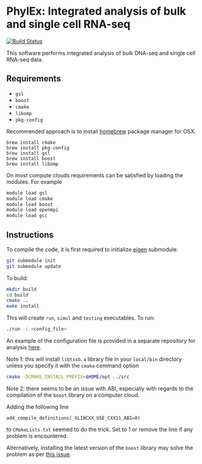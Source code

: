 # PhylEx: Integrated analysis of bulk and single cell RNA-seq

[![Build Status](https://travis-ci.com/junseonghwan/PhylEx.svg?token=wxZvzvzdwz1aU7zpr7vw&branch=master)](https://travis-ci.com/junseonghwan/PhylEx)

This software performs integrated analysis of bulk DNA-seq and single cell RNA-seq data. 

## Requirements

+ `gsl`
+ `boost`
+ `cmake`
+ `libomp`
+ `pkg-config`

Recommended approach is to install [homebrew](https://brew.sh/) package manager for OSX.

```
brew install cmake
brew install pkg-config
brew install gsl
brew install boost
brew install libomp
```

On most compute clouds requirements can be satisfied by loading the modules. For example

```bash
module load gsl
module load cmake
module load boost
module load openmpi
module load gcc
```

## Instructions

To compile the code, it is first required to 
initialize [eigen](https://gitlab.com/libeigen/eigen) submodule:

```bash
git submodule init
git submodule update
```

To build:

```bash
mkdir build
cd build
cmake ..
make install
```

This will create `run`, `simul` and `testing` executables.
To run:

```bash
./run -c <config_file>
```

An example of the configuration file is provided in a separate repository for analysis [here](https://github.com/junseonghwan/PhylExAnalysis).

Note 1: this will install `libtssb.a` library file in your `local/bin` directory
unless you specify it with the `cmake` command option

```bash
cmake -DCMAKE_INSTALL_PREFIX=$HOME/opt ../src
```

Note 2: there seems to be an issue with ABI, especially with regards to the compilation of the `boost` library on a computer cloud.

Adding the following line 

```
add_compile_definitions(_GLIBCXX_USE_CXX11_ABI=0)
```

to `CMakeLists.txt` seemed to do the trick. Set to 1 or remove the line if any problem is encountered.

Alternatively, installing the latest version of the `boost` library may solve the problem as per [this issue](https://github.com/junseonghwan/PhylExAnalysis/issues/8).
